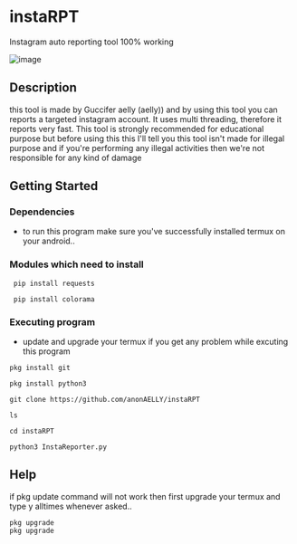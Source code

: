 # instaRPT
Instagram auto reporting tool 100% working

![image](https://user-images.githubusercontent.com/90745373/202892849-23413876-e11c-48fa-94d9-6dc925affbb3.png)



## Description

this tool is made by Guccifer aelly (aelly)) and by using this tool you can reports a targeted instagram account. It uses multi threading, therefore it reports very fast. 
This tool is strongly recommended for educational purpose but before using this this I'll tell you this tool isn't made for illegal purpose and if you're performing any illegal activities then we're not responsible for any kind of damage 

## Getting Started

### Dependencies

* to run this program make sure you've successfully installed termux on your android..




### Modules which need to install
```
 pip install requests
```
```
 pip install colorama
```


### Executing program

* update and upgrade your termux if you get any problem while excuting this program
```
pkg install git
```
```
pkg install python3
```
```
git clone https://github.com/anonAELLY/instaRPT
```
```
ls 
```
```
cd instaRPT
```
```
python3 InstaReporter.py
```



## Help

if pkg update command will not work then first upgrade your termux and type y alltimes whenever asked..
```
pkg upgrade
pkg upgrade
```

